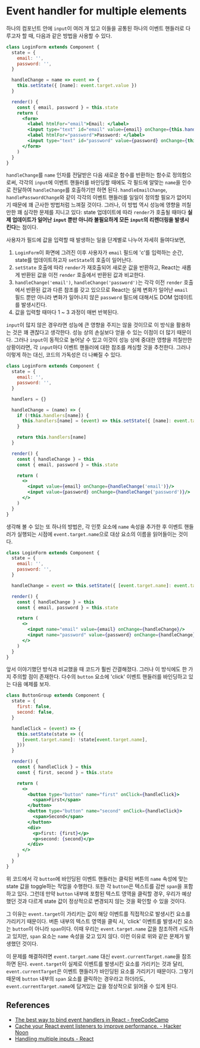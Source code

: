 # Event handler for multiple elements

하나의 컴포넌트 안에 `input`이 여러 개 있고 이들을 공통된 하나의 이벤트 핸들러로 다루고자 할 때, 다음과 같은 방법을 사용할 수 있다.

```jsx
class LoginForm extends Component {
  state = {
    email: '',
    password: '',
  }

  handleChange = name => event => {
    this.setState({ [name]: event.target.value })
  }

  render() {
    const { email, password } = this.state
    return (
      <form>
        <label htmlFor="email">Email: </label>
        <input type="text" id="email" value={email} onChange={this.handleChange('email')}/>
        <label htmlFor="password">Password: </label>
        <input type="text" id="password" value={password} onChange={this.handleChange('password')}/>
      </form>
    )
  }
}
```

`handleChange`를 `name` 인자를 전달받은 다음 새로운 함수를 반환하는 함수로 정의함으로써, 각각의 `input`에 이벤트 핸들러를 바인딩할 때에도 각 필드에 알맞는 `name`을 인수로 전달하여 `handleChange`를 호출하기만 하면 된다. `handleEmailChange`, `handlePasswordChange`와 같이 각각의 이벤트 핸들러를 일일이 정의할 필요가 없어지기 때문에 꽤 근사한 방법처럼 느껴질 것이다. 그러나, 이 방법 역시 성능에 영향을 끼칠만한 꽤 심각한 문제를 지니고 있다: state 업데이트에 따라 `render`가 호출될 때마다 **실제 업데이트가 일어난 `input` 뿐만 아니라 불필요하게 모든 `input`의 리렌더링을 발생시킨다**는 점이다.

사용자가 필드에 값을 입력할 때 발생하는 일을 단계별로 나누어 자세히 들여다보면,

1. `LoginForm`이 화면에 그려진 이후 사용자가 `email` 필드에 'c'를 입력하는 순간, state를 업데이트하고자 `setState`의 호출이 일어난다.
2. `setState` 호출에 따라 `render`가 재호출되어 새로운 값을 반환하고, React는 새롭게 반환된 값을 이전 `render` 호출에서 반환된 값과 비교한다.
3. `handleChange('email')`, `handleChange('password')`는 각각 이전 `render` 호출에서 반환된 값과 다른 참조를 갖고 있으므로 React는 실제 변화가 일어난 `email` 필드 뿐만 아니라 변화가 일어나지 않은 `password` 필드에 대해서도 DOM 업데이트를 발생시킨다.
4. 값을 입력할 때마다 1 ~ 3 과정이 매번 반복된다.

`input`이 많지 않은 경우라면 성능에 큰 영향을 주지는 않을 것이므로 이 방식을 활용하는 것은 꽤 괜찮다고 생각한다. 성능 상의 손실보다 얻을 수 있는 이점이 더 많기 때문이다. 그러나 `input`이 동적으로 늘어날 수 있고 이것이 성능 상에 중대한 영향을 끼칠만한 상황이라면, 각 `input`마다 이벤트 핸들러에 대한 참조를 캐싱할 것을 추천한다. 그러나 이렇게 하는 대신, 코드의 가독성은 더 나빠질 수 있다.

```jsx
class LoginForm extends Component {
  state = {
    email: '',
    password: '',
  }

  handlers = {}

  handleChange = (name) => {
    if (!this.handlers[name]) {
      this.handlers[name] = (event) => this.setState({ [name]: event.target.value })
    }

    return this.handlers[name]
  }

  render() {
    const { handleChange } = this
    const { email, password } = this.state

    return (
      <>
        <input value={email} onChange={handleChange('email')}/>
        <input value={password} onChange={handleChange('password')}/>
      </>
    )
  }
}
```

생각해 볼 수 있는 또 하나의 방법은, 각 인풋 요소에 `name` 속성을 추가한 후 이벤트 핸들러가 실행되는 시점에 `event.target.name`으로 대상 요소의 이름을 읽어들이는 것이다.

```jsx
class LoginForm extends Component {
  state = {
    email: '',
    password: '',
  }

  handleChange = event => this.setState({ [event.target.name]: event.target.value })

  render() {
    const { handleChange } = this
    const { email, password } = this.state

    return (
      <>
        <input name="email" value={email} onChange={handleChange}/>
        <input name="password" value={password} onChange={handleChange}/>
      </>
    )
  }
}
```

앞서 이야기했던 방식과 비교했을 때 코드가 훨씬 간결해졌다. 그러나 이 방식에도 한 가지 주의할 점이 존재한다. 다수의 `button` 요소에 'click' 이벤트 핸들러를 바인딩하고 있는 다음 예제를 보자.

```jsx
class ButtonGroup extends Component {
  state = {
    first: false,
    second: false,
  }

  handleClick = (event) => {
    this.setState(state => ({
      [event.target.name]: !state[event.target.name],
    }))
  }

  render() {
    const { handleClick } = this
    const { first, second } = this.state

    return (
      <>
        <button type="button" name="first" onClick={handleClick}>
          <span>First</span>
        </button>
        <button type="button" name="second" onClick={handleClick}>
          <span>Second</span>
        </button>
        <div>
          <p>first: {first}</p>
          <p>second: {second}</p>
        </div>
      </>
    )
  }
}
```

위 코드에서 각 `button`에 바인딩된 이벤트 핸들러는 클릭된 버튼의 `name` 속성에 맞는 state 값을 toggle하는 작업을 수행한다. 또한 각 `button`은 텍스트를 감싼 `span`을 포함하고 있다. 그런데 만약 `button` 내부에 포함된 텍스트 영역을 클릭할 경우, 우리가 예상했던 것과 다르게 state 값이 정상적으로 변경되지 않는 것을 확인할 수 있을 것이다.

그 이유는 `event.target`이 가리키는 값이 해당 이벤트를 직접적으로 발생시킨 요소를 가리키기 때문이다. 버튼 내부의 텍스트 영역을 클릭 시, 'click' 이벤트를 발생시킨 요소는 `button`이 아니라 `span`이다. 이때 우리는 `event.target.name` 값을 참조하려 시도하고 있지만, `span` 요소는 `name` 속성을 갖고 있지 않다. 이런 이유로 위와 같은 문제가 발생했던 것이다.

이 문제를 해결하려면 `event.target.name` 대신 `event.currentTarget.name`을 참조하면 된다. `event.target`이 실제로 이벤트를 발생시킨 요소를 가리키는 것과 달리, `event.currentTarget`은 이벤트 핸들러가 바인딩된 요소를 가리키기 때문이다. 그렇기 때문에 `button` 내부의 `span` 요소를 클릭하는 경우라고 하더라도, `event.currentTarget.name`에 담겨있는 값을 정상적으로 읽어올 수 있게 된다.

## References

* [The best way to bind event handlers in React - freeCodeCamp](https://medium.freecodecamp.org/the-best-way-to-bind-event-handlers-in-react-282db2cf1530)
* [Cache your React event listeners to improve performance. - Hacker Noon](https://hackernoon.com/cache-your-react-event-listeners-to-improve-performance-37bda57ac965)
* [Handling multiple inputs - React](https://reactjs.org/docs/forms.html#handling-multiple-inputs)
